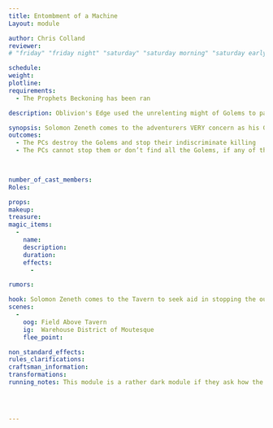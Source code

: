 ```yaml
---
title: Entombment of a Machine
Layout: module

author: Chris Colland
reviewer: 
# "friday" "friday night" "saturday" "saturday morning" "saturday early afternoon" "saturday early evening" "saturday night" "reaction" "tavern setup" "townsfolk" "randoms"

schedule:
weight: 
plotline: 
requirements: 
  - The Prophets Beckoning has been ran

description: Oblivion's Edge used the unrelenting might of Golems to patrol and upkeep the town. Now the Golems have begun to malfunction and attack anyone they see instead of just the Undead. Solomon Zeneth returns to seek aid in fixing this.

synopsis: Solomon Zeneth comes to the adventurers VERY concern as his Golems have started to malfunction. These Undead normally stalk the darkness of Moutesque sensing out the Undead threats and smiting them where they stood. However, with the Golem Master slain, the failsafe in the Golems is no longer easy to enable. In the process of trying to disable some of the Golems as they were needing to recharge, the Golems malfunctioned and have gone into the town of Moutesque hunting but they are fighting anything they find and not the Undead. These Golems were CRITICAL in surviving as long as they did against Dimitri Revendreth
outcomes: 
  - The PCs destroy the Golems and stop their indiscriminate killing
  - The PCs cannot stop them or don’t find all the Golems, if any of the 5 escape then they will become a roaming monster till killed.

 

number_of_cast_members: 
Roles: 

props: 
makeup: 
treasure: 
magic_items:
  - 
    name: 
    description:  
    duration: 
    effects: 
      - 

rumors: 

hook: Solomon Zeneth comes to the Tavern to seek aid in stopping the out of control Golem so they don’t hurt anyone else
scenes: 
  - 
    oog: Field Above Tavern
    ig:  Warehouse District of Moutesque
    flee_point: 

non_standard_effects: 
rules_clarifications: 
craftsman_information: 
transformations: 
running_notes: This module is a rather dark module if they ask how the Oblivion’s Edge Essence Golem’s are created. The Secret is a permanently Transformed Undead Hunter, the Heart of a Life Elemental, and the body of a Diamond Golem. These Golems were built to hunt Undead in particular and ward off any corrupted Death based creatures. They only have these 5 left and one dormant in a Lab. They are very costly to make and maintain given their cost of creation. 

 


---
```











 

 

 

 

 

 

 

 

 

 

 

 

 

 

 

 

 

 

 

 

 

 

 
